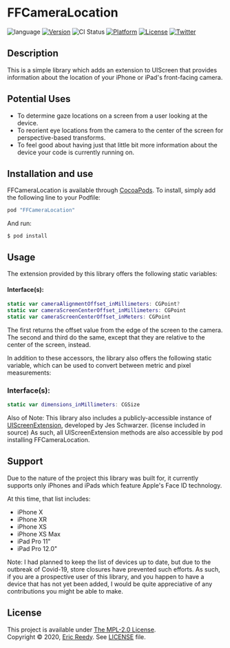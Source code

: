  # FFCameraLocation

![language](https://img.shields.io/badge/language-swift-orange.svg)
[![Version](https://img.shields.io/cocoapods/v/FFCameraLocation.svg?style=flat)](http://cocoapods.org/pods/FFCameraLocation)
![CI Status](https://img.shields.io/badge/build-passing-success.svg)
[![Platform](https://img.shields.io/cocoapods/p/FFCameraLocation.svg?style=flat)](http://cocoapods.org/pods/FFCameraLocation)
[![License](https://img.shields.io/cocoapods/l/FFCameraLocation.svg?style=flat)](http://cocoapods.org/pods/FFCameraLocation)
[![Twitter](https://img.shields.io/badge/twitter-@ericreedy-blue.svg)](http://twitter.com/ericreedy)

## Description

This is a simple library which adds an extension to UIScreen that provides information about the location of your iPhone or iPad's front-facing camera. 

## Potential Uses

- To determine gaze locations on a screen from a user looking at the device.
- To reorient eye locations from the camera to the center of the screen for perspective-based transforms.
- To feel good about having just that little bit more information about the device your code is currently running on.

## Installation and use

FFCameraLocation is available through [CocoaPods](http://cocoapods.org). To install, simply add the following line to your Podfile:

```ruby
pod "FFCameraLocation"
```

And run:

`$ pod install`

## Usage

The extension provided by this library offers the following static variables:

#### Interface(s):

```swift
static var cameraAlignmentOffset_inMillimeters: CGPoint?
static var cameraScreenCenterOffset_inMillimeters: CGPoint
static var cameraScreenCenterOffset_inMeters: CGPoint
```

The first returns the offset value from the edge of the screen to the camera.  The second and third do the same, except that they are relative to the center of the screen, instead.

In addition to these accessors, the library also offers the following static variable, which can be used to convert between metric and pixel measurements:

### Interface(s):

```swift
static var dimensions_inMillimeters: CGSize
```

Also of Note:  This library also includes a publicly-accessible instance of [UIScreenExtension](https://github.com/marchv/UIScreenExtension), developed by Jes Schwarzer.  (license included in source)  As such, all UIScreenExtension methods are also accessible by pod installing FFCameraLocation.

## Support

Due to the nature of the project this library was built for, it currently supports only iPhones and iPads which feature Apple's Face ID technology.

At this time, that list includes:  

* iPhone X
* iPhone XR
* iPhone XS
* iPhone XS Max
* iPad Pro 11"
* iPad Pro 12.0"

Note:  I had planned to keep the list of devices up to date, but due to the outbreak of Covid-19, store closures have prevented such efforts.  As such, if you are a prospective user of this library, and you happen to have a device that has not yet been added, I would be quite appreciative of any contributions you might be able to make.

## License

This project is available under [The MPL-2.0 License](https://www.mozilla.org/en-US/MPL/2.0/).  
Copyright © 2020, [Eric Reedy](mailto:eric@madcapstudios.com). See [LICENSE](LICENSE) file.
